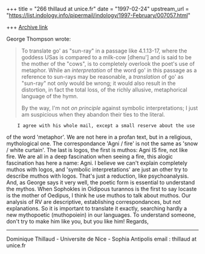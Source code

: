 +++
title = "266 thillaud at unice.fr"
date = "1997-02-24"
upstream_url = "https://list.indology.info/pipermail/indology/1997-February/007057.html"

+++
[Archive link](https://list.indology.info/pipermail/indology/1997-February/007057.html)

George Thompson wrote:

>To translate go' as "sun-ray" in a passage like 4.1.13-17, where the
>goddess USas is compared to a milk-cow [dhenu'] and is said to be the
>mother of the "cows", is to completely overlook the poet's use of metaphor.
>While an *interpretation* of the word go' in this passage as a reference
>to sun-rays may be reasonable, a *translation* of go' as "sun-ray" not only
>would be wrong; it would also result in the distortion, in fact the total
>loss, of the richly allusive, metaphorical language of the hymn.
>
>By the way, I'm not *on principle* against symbolic interpretations; I just
>am suspicious when they abandon their ties to the literal.
>
        I agree with his whole mail, except a small reserve about the use
of the word 'metaphor'. We are not here in a profan text, but in a
religious, mythological one. The correspondance 'Agni / fire' is not the
same as 'snow / white curtain'. The last is logos, the first is muthos:
Agni IS fire, not like fire. We are all in a deep fascination when seeing a
fire, this alogic fascination has here a name: Agni.
        I believe we can't explain completely muthos with logos, and
'symbolic interpretations' are just an other try to describe muthos with
logos. That's just a reduction, like psychoanalysis. And, as George says it
very well, the poetic form is essential to understand the mythos.
        When Sophokles in Oidipous turannos is the first to say Iocaste is
the mother of Oedipus, I think he use muthos to talk about muthos.
        Our analysis of RV are descriptive, establishing correspondances,
but not explanations. So it is important to translate it exactly, searching
hardly a new mythopoetic (muthopoiein) in our languages.
        To understand someone, don't try to make him like you, but you like him!
Regards,


--------------------------------------------------------------
Dominique Thillaud - Universite de Nice - Sophia Antipolis
email : thillaud at unice.fr






